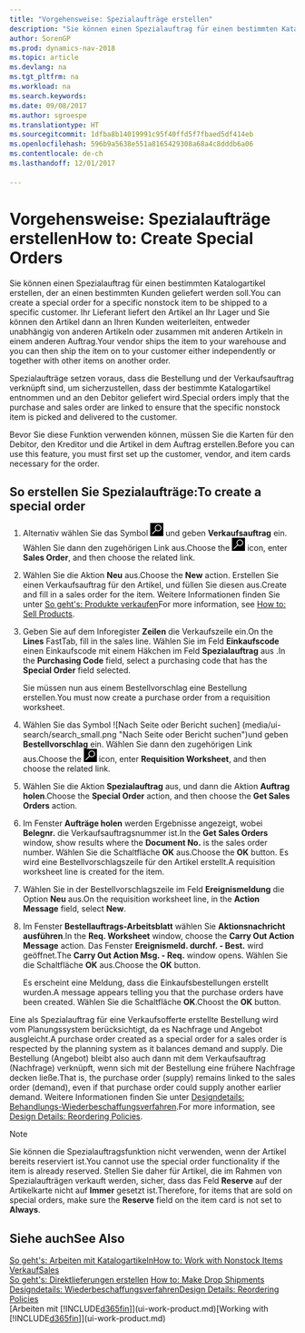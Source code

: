 ```yaml
---
title: "Vorgehensweise: Spezialaufträge erstellen"
description: "Sie können einen Spezialauftrag für einen bestimmten Katalogartikel erstellen, der an einen bestimmten Kunden geliefert werden soll. Ihr Lieferant liefert den Artikel an Ihr Lager und Sie können den Artikel dann an Ihren Kunden weiterleiten, entweder unabhängig von anderen Artikeln oder zusammen mit anderen Artikeln in einem anderen Auftrag."
author: SorenGP
ms.prod: dynamics-nav-2018
ms.topic: article
ms.devlang: na
ms.tgt_pltfrm: na
ms.workload: na
ms.search.keywords: 
ms.date: 09/08/2017
ms.author: sgroespe
ms.translationtype: HT
ms.sourcegitcommit: 1dfba8b14019991c95f40ffd5f7fbaed5df414eb
ms.openlocfilehash: 596b9a5638e551a8165429308a68a4c8dddb6a06
ms.contentlocale: de-ch
ms.lasthandoff: 12/01/2017

---
```

# <a name="how-to-create-special-orders"></a><span data-ttu-id="2a301-104">Vorgehensweise: Spezialaufträge erstellen</span><span class="sxs-lookup"><span data-stu-id="2a301-104">How to: Create Special Orders</span></span>
<span data-ttu-id="2a301-105">Sie können einen Spezialauftrag für einen bestimmten Katalogartikel erstellen, der an einen bestimmten Kunden geliefert werden soll.</span><span class="sxs-lookup"><span data-stu-id="2a301-105">You can create a special order for a specific nonstock item to be shipped to a specific customer.</span></span> <span data-ttu-id="2a301-106">Ihr Lieferant liefert den Artikel an Ihr Lager und Sie können den Artikel dann an Ihren Kunden weiterleiten, entweder unabhängig von anderen Artikeln oder zusammen mit anderen Artikeln in einem anderen Auftrag.</span><span class="sxs-lookup"><span data-stu-id="2a301-106">Your vendor ships the item to your warehouse and you can then ship the item on to your customer either independently or together with other items on another order.</span></span>  

<span data-ttu-id="2a301-107">Spezialaufträge setzen voraus, dass die Bestellung und der Verkaufsauftrag verknüpft sind, um sicherzustellen, dass der bestimmte Katalogartikel entnommen und an den Debitor geliefert wird.</span><span class="sxs-lookup"><span data-stu-id="2a301-107">Special orders imply that the purchase and sales order are linked to ensure that the specific nonstock item is picked and delivered to the customer.</span></span>  

<span data-ttu-id="2a301-108">Bevor Sie diese Funktion verwenden können, müssen Sie die Karten für den Debitor, den Kreditor und die Artikel in dem Auftrag erstellen.</span><span class="sxs-lookup"><span data-stu-id="2a301-108">Before you can use this feature, you must first set up the customer, vendor, and item cards necessary for the order.</span></span>  

## <a name="to-create-a-special-order"></a><span data-ttu-id="2a301-109">So erstellen Sie Spezialaufträge:</span><span class="sxs-lookup"><span data-stu-id="2a301-109">To create a special order</span></span>  
1.  <span data-ttu-id="2a301-110">Alternativ wählen Sie das Symbol ![Nach Seite oder Bericht suchen](media/ui-search/search_small.png "Nach Seite oder Bericht suchen") und geben **Verkaufsauftrag** ein. Wählen Sie dann den zugehörigen Link aus.</span><span class="sxs-lookup"><span data-stu-id="2a301-110">Choose the ![Search for Page or Report](media/ui-search/search_small.png "Search for Page or Report icon") icon, enter **Sales Order**, and then choose the related link.</span></span>  
2. <span data-ttu-id="2a301-111">Wählen Sie die Aktion **Neu** aus.</span><span class="sxs-lookup"><span data-stu-id="2a301-111">Choose the **New** action.</span></span> <span data-ttu-id="2a301-112">Erstellen Sie einen  Verkaufsauftrag für den Artikel, und füllen Sie diesen aus.</span><span class="sxs-lookup"><span data-stu-id="2a301-112">Create and fill in a  sales order for the item.</span></span> <span data-ttu-id="2a301-113">Weitere Informationen finden Sie unter [So geht's: Produkte verkaufen](sales-how-sell-products.md)</span><span class="sxs-lookup"><span data-stu-id="2a301-113">For more information, see [How to: Sell Products](sales-how-sell-products.md).</span></span>
3.  <span data-ttu-id="2a301-114">Geben Sie auf dem Inforegister **Zeilen** die Verkaufszeile ein.</span><span class="sxs-lookup"><span data-stu-id="2a301-114">On the **Lines** FastTab, fill in the sales line.</span></span> <span data-ttu-id="2a301-115">Wählen Sie im Feld **Einkaufscode** einen Einkaufscode mit einem Häkchen im Feld **Spezialauftrag** aus .</span><span class="sxs-lookup"><span data-stu-id="2a301-115">In the **Purchasing Code** field, select a purchasing code that has the **Special Order** field selected.</span></span>

    <span data-ttu-id="2a301-116">Sie müssen nun aus einem Bestellvorschlag eine Bestellung erstellen.</span><span class="sxs-lookup"><span data-stu-id="2a301-116">You must now create a purchase order from a requisition worksheet.</span></span>  
4. <span data-ttu-id="2a301-117">Wählen Sie das Symbol ![Nach Seite oder Bericht suchen] (media/ui-search/search_small.png "Nach Seite oder Bericht suchen")und geben **Bestellvorschlag** ein. Wählen Sie dann den zugehörigen Link aus.</span><span class="sxs-lookup"><span data-stu-id="2a301-117">Choose the ![Search for Page or Report](media/ui-search/search_small.png "Search for Page or Report icon") icon, enter **Requisition Worksheet**, and then choose the related link.</span></span>  
5. <span data-ttu-id="2a301-118">Wählen Sie die Aktion **Spezialauftrag** aus, und dann die Aktion **Auftrag holen**.</span><span class="sxs-lookup"><span data-stu-id="2a301-118">Choose the **Special Order** action, and then choose the **Get Sales Orders** action.</span></span>  
6.  <span data-ttu-id="2a301-119">Im Fenster **Aufträge holen** werden Ergebnisse angezeigt, wobei **Belegnr.** die Verkaufsauftragsnummer ist.</span><span class="sxs-lookup"><span data-stu-id="2a301-119">In the **Get Sales Orders** window, show results where the **Document No.** is the sales order number.</span></span> <span data-ttu-id="2a301-120">Wählen Sie die Schaltfläche **OK** aus.</span><span class="sxs-lookup"><span data-stu-id="2a301-120">Choose the **OK** button.</span></span> <span data-ttu-id="2a301-121">Es wird eine Bestellvorschlagszeile für den Artikel erstellt.</span><span class="sxs-lookup"><span data-stu-id="2a301-121">A requisition worksheet line is created for the item.</span></span>  
7.  <span data-ttu-id="2a301-122">Wählen Sie in der Bestellvorschlagszeile im Feld **Ereignismeldung** die Option **Neu** aus.</span><span class="sxs-lookup"><span data-stu-id="2a301-122">On the requisition worksheet line, in the **Action Message** field, select **New**.</span></span>  
8.  <span data-ttu-id="2a301-123">Im Fenster **Bestellauftrags-Arbeitsblatt** wählen Sie **Aktionsnachricht ausführen**.</span><span class="sxs-lookup"><span data-stu-id="2a301-123">In the **Req. Worksheet** window, choose the **Carry Out Action Message** action.</span></span> <span data-ttu-id="2a301-124">Das Fenster **Ereignismeld. durchf. - Best.** wird geöffnet.</span><span class="sxs-lookup"><span data-stu-id="2a301-124">The **Carry Out Action Msg. - Req.** window opens.</span></span> <span data-ttu-id="2a301-125">Wählen Sie die Schaltfläche **OK** aus.</span><span class="sxs-lookup"><span data-stu-id="2a301-125">Choose the **OK** button.</span></span>  

    <span data-ttu-id="2a301-126">Es erscheint eine Meldung, dass die Einkaufsbestellungen erstellt wurden.</span><span class="sxs-lookup"><span data-stu-id="2a301-126">A message appears telling you that the purchase orders have been created.</span></span> <span data-ttu-id="2a301-127">Wählen Sie die Schaltfläche **OK**.</span><span class="sxs-lookup"><span data-stu-id="2a301-127">Choost the **OK** button.</span></span>  

<span data-ttu-id="2a301-128">Eine als Spezialauftrag für eine Verkaufsofferte erstellte Bestellung wird vom Planungssystem berücksichtigt, da es Nachfrage und Angebot ausgleicht.</span><span class="sxs-lookup"><span data-stu-id="2a301-128">A purchase order created as a special order for a sales order is respected by the planning system as it balances demand and supply.</span></span> <span data-ttu-id="2a301-129">Die Bestellung (Angebot) bleibt also auch dann mit dem Verkaufsauftrag (Nachfrage) verknüpft, wenn sich mit der Bestellung eine frühere Nachfrage decken ließe.</span><span class="sxs-lookup"><span data-stu-id="2a301-129">That is, the purchase order (supply) remains linked to the sales order (demand), even if that purchase order could supply another earlier demand.</span></span> <span data-ttu-id="2a301-130">Weitere Informationen finden Sie unter [Designdetails: Behandlungs-Wiederbeschaffungsverfahren](design-details-reservation-order-tracking-and-action-messaging.md).</span><span class="sxs-lookup"><span data-stu-id="2a301-130">For more information, see [Design Details: Reordering Policies](design-details-reservation-order-tracking-and-action-messaging.md).</span></span>  

> [!NOTE]  
>  <span data-ttu-id="2a301-131">Sie können die Spezialauftragsfunktion nicht verwenden, wenn der Artikel bereits reserviert ist.</span><span class="sxs-lookup"><span data-stu-id="2a301-131">You cannot use the special order functionality if the item is already reserved.</span></span> <span data-ttu-id="2a301-132">Stellen Sie daher für Artikel, die im Rahmen von Spezialaufträgen verkauft werden, sicher, dass das Feld **Reserve** auf der Artikelkarte nicht auf **Immer** gesetzt ist.</span><span class="sxs-lookup"><span data-stu-id="2a301-132">Therefore, for items that are sold on special orders, make sure the **Reserve** field on the item card is not set to **Always**.</span></span>  

## <a name="see-also"></a><span data-ttu-id="2a301-133">Siehe auch</span><span class="sxs-lookup"><span data-stu-id="2a301-133">See Also</span></span>  
[<span data-ttu-id="2a301-134">So geht's: Arbeiten mit Katalogartikeln</span><span class="sxs-lookup"><span data-stu-id="2a301-134">How to: Work with Nonstock Items</span></span>](inventory-how-work-nonstock-items.md)  
[<span data-ttu-id="2a301-135">Verkauf</span><span class="sxs-lookup"><span data-stu-id="2a301-135">Sales</span></span>](sales-manage-sales.md)  
<span data-ttu-id="2a301-136">[So geht's: Direktlieferungen erstellen](sales-how-drop-shipment.md) </span><span class="sxs-lookup"><span data-stu-id="2a301-136">[How to: Make Drop Shipments](sales-how-drop-shipment.md) </span></span>  
[<span data-ttu-id="2a301-137">Designdetails: Wiederbeschaffungsverfahren</span><span class="sxs-lookup"><span data-stu-id="2a301-137">Design Details: Reordering Policies</span></span>](design-details-reservation-order-tracking-and-action-messaging.md)  
<span data-ttu-id="2a301-138">[Arbeiten mit [!INCLUDE[d365fin](includes/d365fin_md.md)]](ui-work-product.md)</span><span class="sxs-lookup"><span data-stu-id="2a301-138">[Working with [!INCLUDE[d365fin](includes/d365fin_md.md)]](ui-work-product.md)</span></span>

